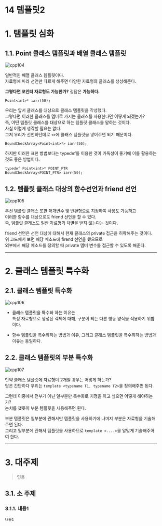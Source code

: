 14 템플릿2
=======================
# 1. 탬플릿 심화
## 1.1. Point 클래스 템플릿과 배열 클래스 템플릿 
![cpp104](https://user-images.githubusercontent.com/50267433/76391060-f3457c80-63b1-11ea-8070-3a66477b2c4b.PNG)    
      
일반적인 배열 클래스 템플릿이다.        
자료형에 따라 선언만 다르게 해주면 다양한 자료형의 클래스를 생성해준다.         
        
**그렇다면 포인터 자료형도 가능한가?** 정답은 **가능하다.**    
```
Point<int>* iarr(50);
```   
      
우리는 앞서 클래스를 대상으로 클래스 템플릿을 작성했다.       
그렇다면 이러한 클래스를 멤버로 가지는 클래스를 사용한다면 어떻게 되겠는가?           
즉, 어떤 템플릿 클래스를 대상으로 하는 템플릿 클래스를 말하는 것이다.          
사실 어렵게 생각할 필요는 없다.         
그저 우리가 선언하던데로 ```<>```에 클래스 템플릿을 넣어주면 되기 때문이다.           
          
```
BoundCheckArray<Point<int>*> iarr(50);
```
    
하지만 이러한 표현 방법보다는 typedef를 이용한 것이 가독성이 좋기에 이를 활용하는 것도 좋은 방법이다.  
    
```
typedef Point<int>* POINT_PTR
BoundCheckArray<POINT_PTR> iarr(50);
```

## 1.2. 템플릿 클래스 대상의 함수선언과 friend 선언     
![cpp105](https://user-images.githubusercontent.com/50267433/76391703-6a2f4500-63b3-11ea-8a8b-f0001a0d541d.PNG)     
        
우선 템플릿 클래스 또한 매개변수 및 반환형으로 지정하여 사용도 가능하고       
이러한 함수를 대상으로도 friend 선언을 할 수 있다.       
즉, 템플릿 클래스도 일반 자료형과 차별을 받지 않는다는 것이다.          
       
friend 선언은 선언 대상에 대해서 현재 클래스의 private 접근을 허락해주는 것이다.       
위 코드에서 보면 해당 메소드에 firend 선언을 했으므로       
외부에서 해당 메소드를 정의할 때 private 멤버 변수를 접근할 수 있도록 해준다.     
      
***
# 2. 클래스 템플릿 특수화   
## 2.1. 클래스 템플릿 특수화  
![cpp106](https://user-images.githubusercontent.com/50267433/76392787-9e0b6a00-63b5-11ea-84d4-65b1429823a2.PNG)
     
* 클래스 템플릿을 특수화 하는 이유는        
특정 자료형으로 생성된 객체에 대해, 구분이 되는 다른 행동 양식을 적용하기 위함이다.        
   
* 함수 템플릿을 특수화하는 방법과 이유, 그리고 클래스 템플릿을 특수화하는 방법과 이유는 동일하다.  
    
## 2.2. 클래스 템플릿의 부분 특수화   
![cpp107](https://user-images.githubusercontent.com/50267433/76392934-e1fe6f00-63b5-11ea-9568-abd0c62729fb.PNG)
     
만약 클래스 템플릿에 자료형이 2개일 경우는 어떻게 하는가?          
답은 간단하다 우리는 ```template <typename T1, typename T2>```을 정의해주면 된다.           
         
그런데 이중에서 전부가 아닌 일부분만 특수화로 지정을 하고 싶으면 어떻게 해야하는가?         
눈치를 챘듯이 부분 템플릿을 사용해주면 된다.            
           
부분 템플릿은 일부분에 관해서만 템플릿을 사용하기에 나머지 부분은 자료형을 기술해주면 된다.      
그리고 일부분에 관해서 템플릿을 사용하므로  ```template <....>```을 알맞게 기술해주어여 한다.    


***
# 3. 대주제
> 인용
## 3.1. 소 주제
### 3.1.1. 내용1
```
내용1
```
